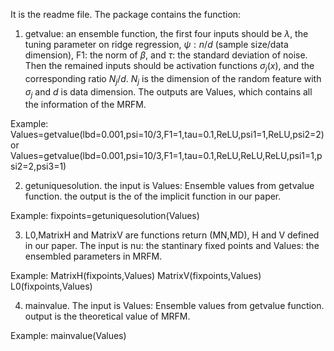 It is the readme file.
The package contains the function:
1. getvalue: an ensemble function, the first four inputs should be $\lambda$, the tuning parameter on ridge regression, $\psi:n/d$ (sample size/data dimension), F1: the norm of $\beta$, and $\tau$: the standard deviation of  noise. Then the remained inputs should be activation functions $\sigma_j(x)$, and the corresponding ratio $N_j/d$. $N_j$ is the dimension of the random feature with $\sigma_j$ and $d$ is data dimension. The outputs are Values, which contains all the information of the MRFM.

Example: Values=getvalue(lbd=0.001,psi=10/3,F1=1,tau=0.1,ReLU,psi1=1,ReLU,psi2=2)
or    Values=getvalue(lbd=0.001,psi=10/3,F1=1,tau=0.1,ReLU,ReLU,ReLU,psi1=1,psi2=2,psi3=1)

2. getuniquesolution.    the input is  Values: Ensemble values from getvalue function. the output is the  of the implicit function in our paper.

Example: fixpoints=getuniquesolution(Values)

3. L0,MatrixH and MatrixV are functions return (MN,MD), H and V defined in our paper. The input is nu: the stantinary fixed points and Values: the ensembled parameters in MRFM.

Example: MatrixH(fixpoints,Values)  MatrixV(fixpoints,Values)  L0(fixpoints,Values)


4. mainvalue.  The input is Values: Ensemble values from getvalue function.  output is the theoretical value of MRFM.

Example: mainvalue(Values)
  
